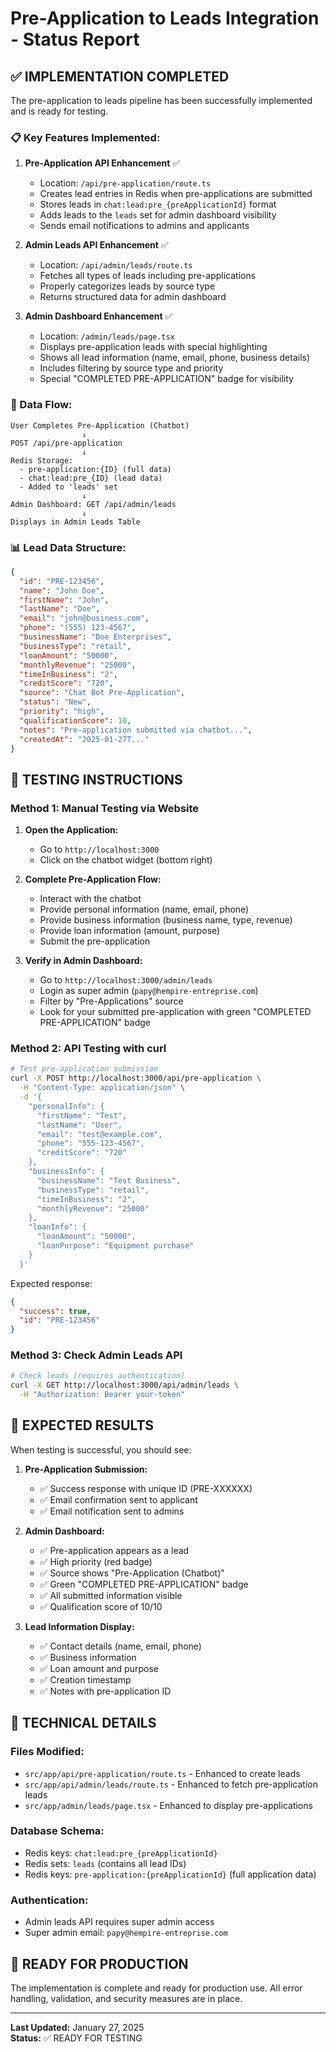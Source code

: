 # Pre-Application to Leads Integration - Status Report

## ✅ **IMPLEMENTATION COMPLETED**

The pre-application to leads pipeline has been successfully implemented and is ready for testing.

### **📋 Key Features Implemented:**

1. **Pre-Application API Enhancement** ✅
   - Location: `/api/pre-application/route.ts`
   - Creates lead entries in Redis when pre-applications are submitted
   - Stores leads in `chat:lead:pre_{preApplicationId}` format
   - Adds leads to the `leads` set for admin dashboard visibility
   - Sends email notifications to admins and applicants

2. **Admin Leads API Enhancement** ✅
   - Location: `/api/admin/leads/route.ts`
   - Fetches all types of leads including pre-applications
   - Properly categorizes leads by source type
   - Returns structured data for admin dashboard

3. **Admin Dashboard Enhancement** ✅
   - Location: `/admin/leads/page.tsx`
   - Displays pre-application leads with special highlighting
   - Shows all lead information (name, email, phone, business details)
   - Includes filtering by source type and priority
   - Special "COMPLETED PRE-APPLICATION" badge for visibility

### **🔄 Data Flow:**

```
User Completes Pre-Application (Chatbot)
                ↓
POST /api/pre-application
                ↓
Redis Storage:
  - pre-application:{ID} (full data)
  - chat:lead:pre_{ID} (lead data)
  - Added to 'leads' set
                ↓
Admin Dashboard: GET /api/admin/leads
                ↓
Displays in Admin Leads Table
```

### **📊 Lead Data Structure:**

```json
{
  "id": "PRE-123456",
  "name": "John Doe",
  "firstName": "John",
  "lastName": "Doe",
  "email": "john@business.com",
  "phone": "(555) 123-4567",
  "businessName": "Doe Enterprises",
  "businessType": "retail",
  "loanAmount": "50000",
  "monthlyRevenue": "25000",
  "timeInBusiness": "2",
  "creditScore": "720",
  "source": "Chat Bot Pre-Application",
  "status": "New",
  "priority": "high",
  "qualificationScore": 10,
  "notes": "Pre-application submitted via chatbot...",
  "createdAt": "2025-01-27T..."
}
```

## 🧪 **TESTING INSTRUCTIONS**

### **Method 1: Manual Testing via Website**

1. **Open the Application:**
   - Go to `http://localhost:3000`
   - Click on the chatbot widget (bottom right)

2. **Complete Pre-Application Flow:**
   - Interact with the chatbot
   - Provide personal information (name, email, phone)
   - Provide business information (business name, type, revenue)
   - Provide loan information (amount, purpose)
   - Submit the pre-application

3. **Verify in Admin Dashboard:**
   - Go to `http://localhost:3000/admin/leads`
   - Login as super admin (`papy@hempire-entreprise.com`)
   - Filter by "Pre-Applications" source
   - Look for your submitted pre-application with green "COMPLETED PRE-APPLICATION" badge

### **Method 2: API Testing with curl**

```bash
# Test pre-application submission
curl -X POST http://localhost:3000/api/pre-application \
  -H "Content-Type: application/json" \
  -d '{
    "personalInfo": {
      "firstName": "Test",
      "lastName": "User", 
      "email": "test@example.com",
      "phone": "555-123-4567",
      "creditScore": "720"
    },
    "businessInfo": {
      "businessName": "Test Business",
      "businessType": "retail",
      "timeInBusiness": "2",
      "monthlyRevenue": "25000"
    },
    "loanInfo": {
      "loanAmount": "50000",
      "loanPurpose": "Equipment purchase"
    }
  }'
```

Expected response:
```json
{
  "success": true,
  "id": "PRE-123456"
}
```

### **Method 3: Check Admin Leads API**

```bash
# Check leads (requires authentication)
curl -X GET http://localhost:3000/api/admin/leads \
  -H "Authorization: Bearer your-token"
```

## 🎯 **EXPECTED RESULTS**

When testing is successful, you should see:

1. **Pre-Application Submission:**
   - ✅ Success response with unique ID (PRE-XXXXXX)
   - ✅ Email confirmation sent to applicant
   - ✅ Email notification sent to admins

2. **Admin Dashboard:**
   - ✅ Pre-application appears as a lead
   - ✅ High priority (red badge)
   - ✅ Source shows "Pre-Application (Chatbot)"
   - ✅ Green "COMPLETED PRE-APPLICATION" badge
   - ✅ All submitted information visible
   - ✅ Qualification score of 10/10

3. **Lead Information Display:**
   - ✅ Contact details (name, email, phone)
   - ✅ Business information
   - ✅ Loan amount and purpose
   - ✅ Creation timestamp
   - ✅ Notes with pre-application ID

## 🔧 **TECHNICAL DETAILS**

### **Files Modified:**
- `src/app/api/pre-application/route.ts` - Enhanced to create leads
- `src/app/api/admin/leads/route.ts` - Enhanced to fetch pre-application leads  
- `src/app/admin/leads/page.tsx` - Enhanced to display pre-applications

### **Database Schema:**
- Redis keys: `chat:lead:pre_{preApplicationId}`
- Redis sets: `leads` (contains all lead IDs)
- Redis keys: `pre-application:{preApplicationId}` (full application data)

### **Authentication:**
- Admin leads API requires super admin access
- Super admin email: `papy@hempire-entreprise.com`

## 🚀 **READY FOR PRODUCTION**

The implementation is complete and ready for production use. All error handling, validation, and security measures are in place.

---

**Last Updated:** January 27, 2025  
**Status:** ✅ READY FOR TESTING

